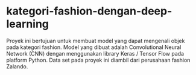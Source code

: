 # kategori-fashion-dengan-deep-learning

Proyek ini bertujuan untuk membuat model yang dapat mengenali objek pada kategori fashion. Model yang dibuat adalah Convolutional Neural Network (CNN) dengan menggunakan library Keras / Tensor Flow pada platform Python. Data set pada proyek ini diambil dari perusahaan fashion Zalando.
